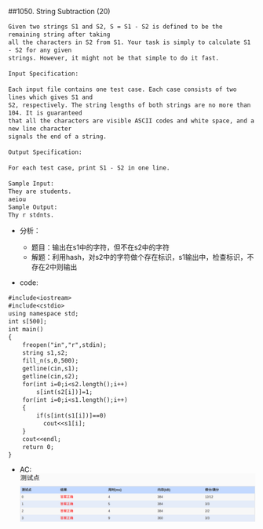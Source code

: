 ##1050. String Subtraction (20)

	Given two strings S1 and S2, S = S1 - S2 is defined to be the remaining string after taking
	all the characters in S2 from S1. Your task is simply to calculate S1 - S2 for any given
	strings. However, it might not be that simple to do it fast.

	Input Specification:

	Each input file contains one test case. Each case consists of two lines which gives S1 and 
	S2, respectively. The string lengths of both strings are no more than 104. It is guaranteed 
	that all the characters are visible ASCII codes and white space, and a new line character 
	signals the end of a string.

	Output Specification:

	For each test case, print S1 - S2 in one line.

	Sample Input:
	They are students.
	aeiou
	Sample Output:
	Thy r stdnts.
	
- 分析：
  - 题目：输出在s1中的字符，但不在s2中的字符
  - 解题：利用hash，对s2中的字符做个存在标识，s1输出中，检查标识，不存在2中则输出
  
- code:
```language
#include<iostream>
#include<cstdio>
using namespace std;
int s[500];
int main()
{
	freopen("in","r",stdin);
	string s1,s2;
	fill_n(s,0,500);
	getline(cin,s1);
	getline(cin,s2);
	for(int i=0;i<s2.length();i++)
		s[int(s2[i])]=1;
	for(int i=0;i<s1.length();i++)
	{
		if(s[int(s1[i])]==0)
		  cout<<s1[i];
	}
	cout<<endl;
	return 0;
}
```

- AC:
![pat_a1050](./pat_a1050.png)